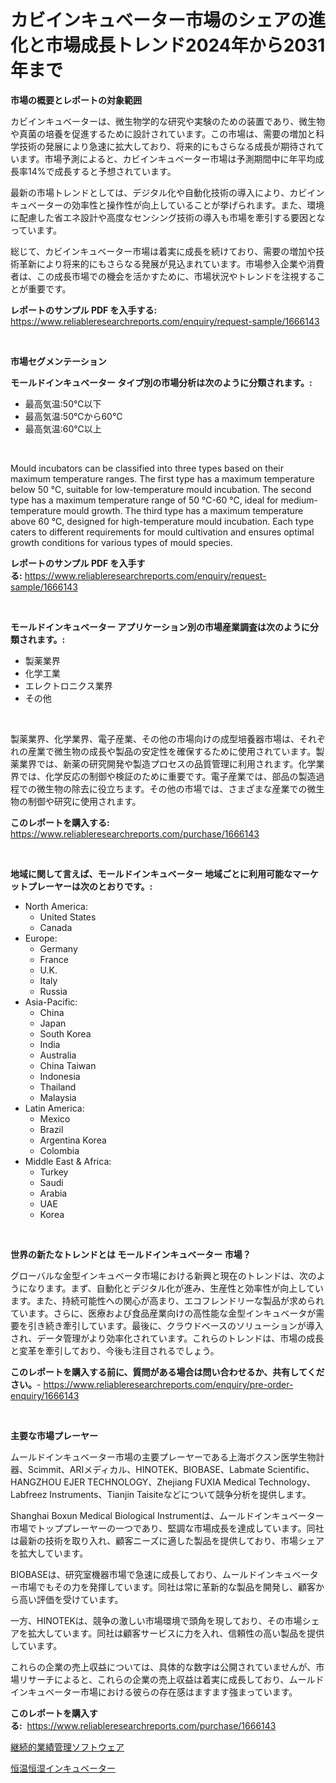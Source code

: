 <p><h1>カビインキュベーター市場のシェアの進化と市場成長トレンド2024年から2031年まで</h1></p><p><strong>市場の概要とレポートの対象範囲</strong></p>
<p><p>カビインキュベーターは、微生物学的な研究や実験のための装置であり、微生物や真菌の培養を促進するために設計されています。この市場は、需要の増加と科学技術の発展により急速に拡大しており、将来的にもさらなる成長が期待されています。市場予測によると、カビインキュベーター市場は予測期間中に年平均成長率14%で成長すると予想されています。</p><p>最新の市場トレンドとしては、デジタル化や自動化技術の導入により、カビインキュベーターの効率性と操作性が向上していることが挙げられます。また、環境に配慮した省エネ設計や高度なセンシング技術の導入も市場を牽引する要因となっています。</p><p>総じて、カビインキュベーター市場は着実に成長を続けており、需要の増加や技術革新により将来的にもさらなる発展が見込まれています。市場参入企業や消費者は、この成長市場での機会を活かすために、市場状況やトレンドを注視することが重要です。</p></p>
<p><strong>レポートのサンプル PDF を入手する:</strong> <a href="https://www.reliableresearchreports.com/enquiry/request-sample/1666143">https://www.reliableresearchreports.com/enquiry/request-sample/1666143</a></p>
<p>&nbsp;</p>
<p><strong>市場セグメンテーション</strong></p>
<p><strong>モールドインキュベーター タイプ別の市場分析は次のように分類されます。:</strong></p>
<p><ul><li>最高気温:50℃以下</li><li>最高気温:50℃から60℃</li><li>最高気温:60℃以上</li></ul></p>
<p>&nbsp;</p>
<p><p>Mould incubators can be classified into three types based on their maximum temperature ranges. The first type has a maximum temperature below 50 ℃, suitable for low-temperature mould incubation. The second type has a maximum temperature range of 50 ℃-60 ℃, ideal for medium-temperature mould growth. The third type has a maximum temperature above 60 ℃, designed for high-temperature mould incubation. Each type caters to different requirements for mould cultivation and ensures optimal growth conditions for various types of mould species.</p></p>
<p><strong>レポートのサンプル PDF を入手する:</strong>&nbsp;<a href="https://www.reliableresearchreports.com/enquiry/request-sample/1666143">https://www.reliableresearchreports.com/enquiry/request-sample/1666143</a></p>
<p>&nbsp;</p>
<p><strong> モールドインキュベーター アプリケーション別の市場産業調査は次のように分類されます。:</strong></p>
<p><ul><li>製薬業界</li><li>化学工業</li><li>エレクトロニクス業界</li><li>その他</li></ul></p>
<p>&nbsp;</p>
<p><p>製薬業界、化学業界、電子産業、その他の市場向けの成型培養器市場は、それぞれの産業で微生物の成長や製品の安定性を確保するために使用されています。製薬業界では、新薬の研究開発や製造プロセスの品質管理に利用されます。化学業界では、化学反応の制御や検証のために重要です。電子産業では、部品の製造過程での微生物の除去に役立ちます。その他の市場では、さまざまな産業での微生物の制御や研究に使用されます。</p></p>
<p><strong>このレポートを購入する:</strong>&nbsp; <a href="https://www.reliableresearchreports.com/purchase/1666143">https://www.reliableresearchreports.com/purchase/1666143</a></p>
<p>&nbsp;</p>
<p><strong>地域に関して言えば、モールドインキュベーター 地域ごとに利用可能なマーケットプレーヤーは次のとおりです。:</strong></p>
<p><ul>
    <li>
        North America:
        <ul>
            <li>United States</li>
            <li>Canada</li>
        </ul>
    </li>
    <li>
        Europe:
        <ul>
            <li>Germany</li>
            <li>France</li>
            <li>U.K.</li>
            <li>Italy</li>
            <li>Russia</li>
        </ul>
    </li>
    <li>
        Asia-Pacific:
        <ul>
            <li>China</li>
            <li>Japan</li>
            <li>South Korea</li>
            <li>India</li>
            <li>Australia</li>
            <li>China Taiwan</li>
            <li>Indonesia</li>
            <li>Thailand</li>
            <li>Malaysia</li>
        </ul>
    </li>
    <li>
        Latin America:
        <ul>
            <li>Mexico</li>
            <li>Brazil</li>
            <li>Argentina Korea</li>
            <li>Colombia</li>
        </ul>
    </li>
    <li>
        Middle East & Africa:
        <ul>
            <li>Turkey</li>
            <li>Saudi</li>
            <li>Arabia</li>
            <li>UAE</li>
            <li>Korea</li>
        </ul>
    </li>
    </ul></p>
<p>&nbsp;</p>
<p><strong>世界の新たなトレンドとは モールドインキュベーター 市場？</strong></p>
<p><p>グローバルな金型インキュベータ市場における新興と現在のトレンドは、次のようになります。まず、自動化とデジタル化が進み、生産性と効率性が向上しています。また、持続可能性への関心が高まり、エコフレンドリーな製品が求められています。さらに、医療および食品産業向けの高性能な金型インキュベータが需要を引き続き牽引しています。最後に、クラウドベースのソリューションが導入され、データ管理がより効率化されています。これらのトレンドは、市場の成長と変革を牽引しており、今後も注目されるでしょう。</p></p>
<p><strong>このレポートを購入する前に、質問がある場合は問い合わせるか、共有してください。</strong>- <a href="https://www.reliableresearchreports.com/enquiry/pre-order-enquiry/1666143">https://www.reliableresearchreports.com/enquiry/pre-order-enquiry/1666143</a></p>
<p>&nbsp;</p>
<p><strong>主要な市場プレーヤー</strong></p>
<p><p>ムールドインキュベーター市場の主要プレーヤーである上海ボクスン医学生物計器、Scimmit、ARIメディカル、HINOTEK、BIOBASE、Labmate Scientific、HANGZHOU EJER TECHNOLOGY、Zhejiang FUXIA Medical Technology、Labfreez Instruments、Tianjin Taisiteなどについて競争分析を提供します。</p><p>Shanghai Boxun Medical Biological Instrumentは、ムールドインキュベーター市場でトッププレーヤーの一つであり、堅調な市場成長を達成しています。同社は最新の技術を取り入れ、顧客ニーズに適した製品を提供しており、市場シェアを拡大しています。</p><p>BIOBASEは、研究室機器市場で急速に成長しており、ムールドインキュベーター市場でもその力を発揮しています。同社は常に革新的な製品を開発し、顧客から高い評価を受けています。</p><p>一方、HINOTEKは、競争の激しい市場環境で頭角を現しており、その市場シェアを拡大しています。同社は顧客サービスに力を入れ、信頼性の高い製品を提供しています。</p><p>これらの企業の売上収益については、具体的な数字は公開されていませんが、市場リサーチによると、これらの企業の売上収益は着実に成長しており、ムールドインキュベーター市場における彼らの存在感はますます強まっています。</p></p>
<p><strong>このレポートを購入する:</strong>&nbsp;&nbsp;<a href="https://www.reliableresearchreports.com/purchase/1666143">https://www.reliableresearchreports.com/purchase/1666143</a></p>
<p><p><a href="https://medium.com/@jonathandavies84/2024%E5%B9%B4%E3%81%8B%E3%82%892031%E5%B9%B4%E3%81%BE%E3%81%A7%E3%81%AE%E6%9C%9F%E9%96%93%E3%81%AB%E4%BA%88%E6%B8%AC%E3%81%95%E3%82%8C%E3%82%8B%E7%B6%99%E7%B6%9A%E7%9A%84%E3%81%AA%E3%83%91%E3%83%95%E3%82%A9%E3%83%BC%E3%83%9E%E3%83%B3%E3%82%B9%E7%AE%A1%E7%90%86%E3%82%BD%E3%83%95%E3%83%88%E3%82%A6%E3%82%A7%E3%82%A2%E3%81%AE%E5%B8%82%E5%A0%B4%E5%88%86%E6%9E%90%E3%81%A8%E8%A6%8F%E6%A8%A1%E3%81%AE%E4%BA%88%E6%B8%AC-b9ee2d65265d">継続的業績管理ソフトウェア</a></p><p><a href="https://github.com/Sophiaard2003/Market-Research-Report-List-1/blob/main/253776115145.md">恒温恒湿インキュベーター</a></p></p>